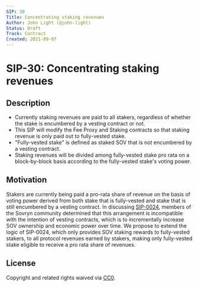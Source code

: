 ```yaml
---
SIP: 30
Title: Concentrating staking revenues
Author: John Light (@john-light)
Status: Draft
Track: Contract
Created: 2021-09-07
---
```


# SIP-30: Concentrating staking revenues

## Description

- Currently staking revenues are paid to all stakers, regardless of whether the stake is encumbered by a vesting contract or not.  
- This SIP will modify the Fee Proxy and Staking contracts so that staking revenue is only paid out to fully-vested stake.  
- "Fully-vested stake" is defined as staked SOV that is not encumbered by a vesting contract.  
- Staking revenues will be divided among fully-vested stake pro rata on a block-by-block basis according to the fully-vested stake's voting power.  

## Motivation

Stakers are currently being paid a pro-rata share of revenue on the basis of voting power derived from both stake that is fully-vested and stake that is still encumbered by a vesting contract. In discussing [SIP-0024](https://github.com/DistributedCollective/SIPS/blob/main/SIP-0024.md), members of the Sovryn community determined that this arrangement is incompatible with the intention of vesting contracts, which is to incrementally increase SOV ownership and economic power over time. We propose to extend the logic of SIP-0024, which only provides SOV staking rewards to fully-vested stakers, to all protocol revenues earned by stakers, making only fully-vested stake eligible to receive a pro rata share of revenues.

## License
Copyright and related rights waived via [CC0](https://creativecommons.org/publicdomain/zero/1.0/).
